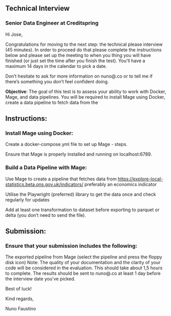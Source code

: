 ## Technical Interview
### Senior Data Engineer at Creditspring
Hi Jose,

Congratulations for moving to the next step: the technical please interview (45 minutes). In order to proceed do that please complete the instructions below and please set up the meeting to when you thing you will have finished (or just set the time after you finish the test). You'll have a maximum 14 days in the calendar to pick a date.

Don’t hesitate to ask for more information on nuno@.co or to tell me if there’s something you don’t feel confident doing.

**Objective**: The goal of this test is to assess your ability to work with Docker, Mage, and data pipelines. You will be required to install Mage using Docker, create a data pipeline to fetch data from the

## Instructions:

### Install Mage using Docker:

Create a docker-compose.yml file to set up Mage - steps.

Ensure that Mage is properly installed and running on localhost:6789.

### Build a Data Pipeline with Mage:

Use Mage to create a pipeline that fetches data from https://explore-local-statistics.beta.ons.gov.uk/indicators/ preferably an economics indicator

Utilise the Playwright (preferred) library to get the data once and check regularly for updates

Add at least one transformation to dataset before exporting to parquet or delta (you don’t need to send the file).

## Submission:

### Ensure that your submission includes the following:
The exported pipeline from Mage (select the pipeline and press the floppy disk icon)
Note: The quality of your documentation and the clarity of your code will be considered in the evaluation. This should take about 1,5 hours to complete. The results should be sent to nuno@.co at least 1 day before the interview date you've picked.

Best of luck!

Kind regards,

Nuno Faustino
